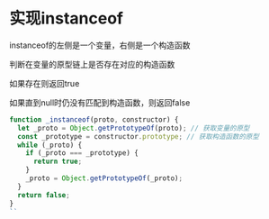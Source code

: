 # 实现instanceof

instanceof的左侧是一个变量，右侧是一个构造函数

判断在变量的原型链上是否存在对应的构造函数

如果存在则返回true

如果直到null时仍没有匹配到构造函数，则返回false

```js
function _instanceof(proto, constructor) {
  let _proto = Object.getPrototypeOf(proto); // 获取变量的原型
  const _prototype = constructor.prototype; // 获取构造函数的原型
  while (_proto) {
    if (_proto === _prototype) {
      return true;
    }
    _proto = Object.getPrototypeOf(_proto);
  }
  return false;
}
``